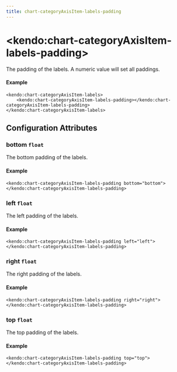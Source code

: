```yaml
---
title: chart-categoryAxisItem-labels-padding
---
```


# \<kendo:chart-categoryAxisItem-labels-padding\>

The padding of the labels. A numeric value will set all paddings.

#### Example
    <kendo:chart-categoryAxisItem-labels>
        <kendo:chart-categoryAxisItem-labels-padding></kendo:chart-categoryAxisItem-labels-padding>
    </kendo:chart-categoryAxisItem-labels>

## Configuration Attributes

### bottom `float`

The bottom padding of the labels.

#### Example
    <kendo:chart-categoryAxisItem-labels-padding bottom="bottom">
    </kendo:chart-categoryAxisItem-labels-padding>

### left `float`

The left padding of the labels.

#### Example
    <kendo:chart-categoryAxisItem-labels-padding left="left">
    </kendo:chart-categoryAxisItem-labels-padding>

### right `float`

The right padding of the labels.

#### Example
    <kendo:chart-categoryAxisItem-labels-padding right="right">
    </kendo:chart-categoryAxisItem-labels-padding>

### top `float`

The top padding of the labels.

#### Example
    <kendo:chart-categoryAxisItem-labels-padding top="top">
    </kendo:chart-categoryAxisItem-labels-padding>

